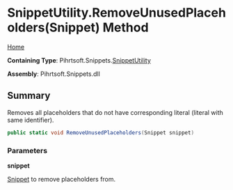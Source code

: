 # SnippetUtility\.RemoveUnusedPlaceholders\(Snippet\) Method

[Home](../../../../README.md)

**Containing Type**: Pihrtsoft\.Snippets\.[SnippetUtility](../README.md)

**Assembly**: Pihrtsoft\.Snippets\.dll

## Summary

Removes all placeholders that do not have corresponding literal \(literal with same identifier\)\.

```csharp
public static void RemoveUnusedPlaceholders(Snippet snippet)
```

### Parameters

**snippet**

[Snippet](../../Snippet/README.md) to remove placeholders from\.